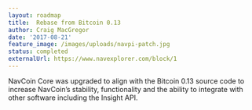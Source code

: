 ```yaml
---
layout: roadmap
title:  Rebase from Bitcoin 0.13
author: Craig MacGregor
date: '2017-08-21'
feature_image: /images/uploads/navpi-patch.jpg
status: completed
externalUrl: https://www.navexplorer.com/block/1
---
```


NavCoin Core was upgraded to align with the Bitcoin 0.13 source code to increase NavCoin’s stability, functionality and the ability to integrate with other software including the Insight&nbsp;API.
